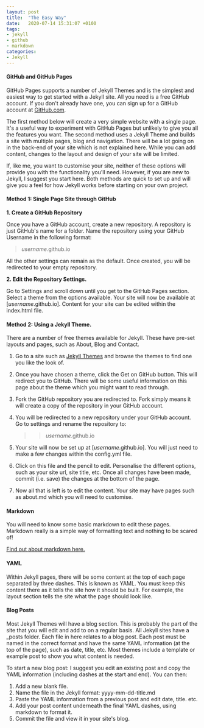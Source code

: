 ```yaml
---
layout: post
title:  "The Easy Way"
date:   2020-07-14 15:31:07 +0100
tags:
- jekyll
- github
- markdown
categories:
- Jekyll
---
```

#### GitHub and GitHub Pages

GitHub Pages supports a number of Jekyll Themes and is the simplest and easiest way to get started with a Jekyll site. All you need is a free GitHub account. If you don't already have one, you can sign up for a GitHub account at [GitHub.com](http://github.com).

The first method below will create a very simple website with a single page. It's a useful way to experiment with GitHub Pages but unlikely to give you all the features you want. The second method uses a Jekyll Theme and builds a site with multiple pages, blog and navigation. There will be a lot going on in the back-end of your site which is not explained here. While you can add content, changes to the layout and design of your site will be limited.

If, like me, you want to customise your site, neither of these options will provide you with the functionality you'll need. However, if you are new to Jekyll, I suggest you start here. Both methods are quick to set up and will give you a feel for how Jekyll works before starting on your own project.

#### Method 1: Single Page Site through GitHub

**1. Create a GitHub Repository**
    
   Once you have a GitHub account, create a new repository. A repository is just GitHub's name for a folder. Name the repository using your GitHub Username in the following format:

   > *username*.github.io

   All the other settings can remain as the default. 
   Once created, you will be redirected to your empty repository. 
    
**2. Edit the Repository Settings.**

   Go to Settings and scroll down until you get to the GitHub Pages section.
   Select a theme from the options available.
   Your site will now be available at [*username*.github.io].
   Content for your site can be edited within the index.html file.

#### Method 2: Using a Jekyll Theme.

There are a number of free themes available for Jekyll. These have pre-set layouts and pages, such as About, Blog and Contact.

1. Go to a site such as [Jekyll Themes](https://jekyllthemes.io/free) and browse the themes to find one you like the look of.

2. Once you have chosen a theme, click the Get on GitHub button. This will redirect you to GitHub. There will be some useful information on this page about the theme which you might want to read through.

3. Fork the GitHub repository you are redirected to. Fork simply means it will create a copy of the repository in your GitHub account.

4. You will be redirected to a new repository under your GitHub account. Go to settings and rename the repository to:

    >>*username*.github.io

5. Your site will now be set up at [*username*.github.io]. You will just need to make a few changes within the config.yml file.

6. Click on this file and the pencil to edit. Personalise the different options, such as your site url, site title, etc. Once all changes have been made, commit (i.e. save) the changes at the bottom of the page.

7. Now all that is left is to edit the content. Your site may have pages such as about.md which you will need to customise. 


#### Markdown
You will need to know some basic markdown to edit these pages. Markdown really is a simple way of formatting text and nothing to be scared of!

[Find out about markdown here.](link)

#### YAML
Within Jekyll pages, there will be some content at the top of each page separated by three dashes. This is known as YAML. You must keep this content there as it tells the site how it should be built. For example, the layout section tells the site what the page should look like. 

#### Blog Posts
Most Jekyll Themes will have a blog section. This is probably the part of the site that you will edit and add to on a regular basis. All Jekyll sites have a \_posts folder. Each file in here relates to a blog post. Each post must be named in the correct format and have the same YAML information (at the top of the page), such as date, title, etc. Most themes include a template or example post to show you what content is needed.

To start a new blog post: I suggest you edit an existing post and copy the YAML information (including dashes at the start and end). You can then:

1. Add a new blank file.
2. Name the file in the Jekyll format: yyyy-mm-dd-title.md
3. Paste the YAML information from a previous post and edit date, title. etc.
4. Add your post content underneath the final YAML dashes, using markdown to format it.
5. Commit the file and view it in your site's blog.

